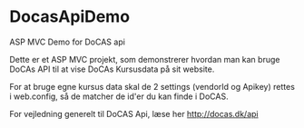 # DocasApiDemo
ASP MVC Demo for DoCAS api

Dette er et ASP MVC projekt, som demonstrerer hvordan man kan bruge DoCAs API til at vise DoCAs Kursusdata på sit website.

For at bruge egne kursus data skal de 2 settings (vendorId og Apikey) rettes i web.config, så de matcher de id'er du kan finde i DoCAS.

For vejledning generelt til DoCAS Api, læse her http://docas.dk/api


